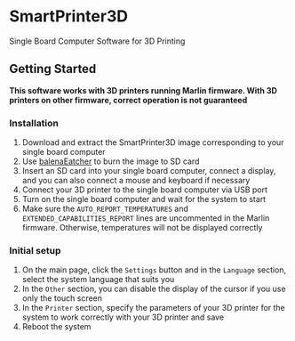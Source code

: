 # SmartPrinter3D

Single Board Computer Software for 3D Printing

## Getting Started

**This software works with 3D printers running Marlin firmware. With 3D printers on other firmware, correct operation is not guaranteed**

### Installation

1. Download and extract the SmartPrinter3D image corresponding to your single board computer
1. Use [balenaEatcher](https://www.balena.io/etcher/) to burn the image to SD card
1. Insert an SD card into your single board computer, connect a display, and you can also connect a mouse and keyboard if necessary
1. Connect your 3D printer to the single board computer via USB port
1. Turn on the single board computer and wait for the system to start
1. Make sure the `AUTO_REPORT_TEMPERATURES` and `EXTENDED_CAPABILITIES_REPORT` lines are uncommented in the Marlin firmware. Otherwise, temperatures will not be displayed correctly

### Initial setup
1. On the main page, click the ```Settings``` button and in the ```Language``` section, select the system language that suits you
1. In the ```Other``` section, you can disable the display of the cursor if you use only the touch screen
1. In the ```Printer``` section, specify the parameters of your 3D printer for the system to work correctly with your 3D printer and save
1. Reboot the system
